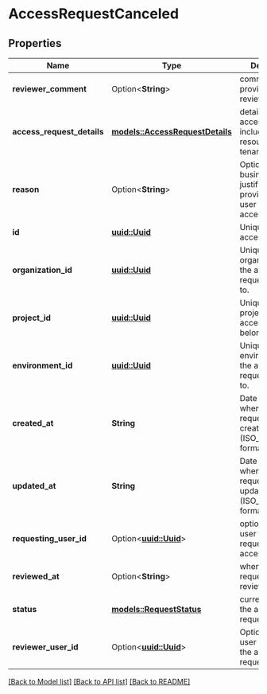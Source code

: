 # AccessRequestCanceled

## Properties

Name | Type | Description | Notes
------------ | ------------- | ------------- | -------------
**reviewer_comment** | Option<**String**> | comment provided by the reviewer_user_id | [optional]
**access_request_details** | [**models::AccessRequestDetails**](AccessRequestDetails.md) | details of the access request, including the resource and tenant | 
**reason** | Option<**String**> | Optional business justification provided by the user requesting access | [optional]
**id** | [**uuid::Uuid**](uuid::Uuid.md) | Unique id of the access request | 
**organization_id** | [**uuid::Uuid**](uuid::Uuid.md) | Unique id of the organization that the access request belongs to. | 
**project_id** | [**uuid::Uuid**](uuid::Uuid.md) | Unique id of the project that the access request belongs to. | 
**environment_id** | [**uuid::Uuid**](uuid::Uuid.md) | Unique id of the environment that the access request belongs to. | 
**created_at** | **String** | Date and time when the access request was created (ISO_8601 format). | 
**updated_at** | **String** | Date and time when the access request was last updated/modified (ISO_8601 format). | 
**requesting_user_id** | Option<[**uuid::Uuid**](uuid::Uuid.md)> | optional id of the user that is requesting the access | [optional]
**reviewed_at** | Option<**String**> | when the access request was reviewed | [optional]
**status** | [**models::RequestStatus**](RequestStatus.md) | current status of the access request | 
**reviewer_user_id** | Option<[**uuid::Uuid**](uuid::Uuid.md)> | Optional id of the user who review the access request | [optional]

[[Back to Model list]](../README.md#documentation-for-models) [[Back to API list]](../README.md#documentation-for-api-endpoints) [[Back to README]](../README.md)


